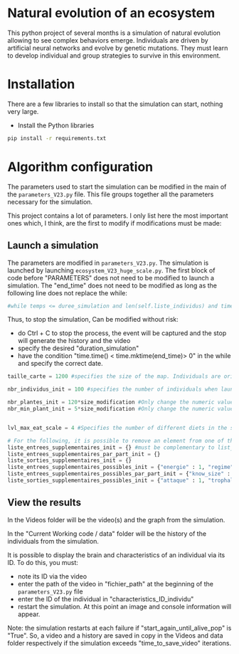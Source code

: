 # Natural evolution of an ecosystem
This python project of several months is a simulation of natural evolution allowing to see complex behaviors emerge. Individuals are driven by artificial neural networks and evolve by genetic mutations. They must learn to develop individual and group strategies to survive in this environment.

# Installation
There are a few libraries to install so that the simulation can start, nothing very large.
- Install the Python libraries
```sh
pip install -r requirements.txt
```

# Algorithm configuration
The parameters used to start the simulation can be modified in the main of the `parameters_V23.py` file. This file groups together all the parameters necessary for the simulation.

This project contains a lot of parameters. I only list here the most important ones which, I think, are the first to modify if modifications must be made:

## Launch a simulation
The parameters are modified in `parameters_V23.py`. The simulation is launched by launching `ecosystem_V23_huge_scale.py`.
The first block of code before "PARAMETERS" does not need to be modified to launch a simulation.
The "end_time" does not need to be modified as long as the following line does not replace the while:
```python
#while temps <= duree_simulation and len(self.liste_individus) and time.time() < time.mktime(end_time)> 0:
```
Thus, to stop the simulation,
Can be modified without risk:
- do Ctrl + C to stop the process, the event will be captured and the stop will generate the history and the video
- specify the desired "duration_simulation"
- have the condition "time.time() < time.mktime(end_time)> 0" in the while and specify the correct date.

```python
taille_carte = 1200 #specifies the size of the map. Individuals are originally 2 units long

nbr_individus_init = 100 #specifies the number of individuals when launching the simulation

nbr_plantes_init = 120*size_modification #Only change the numeric value of the number (here 120). Specifies the number of plants when launching the simulation
nbr_min_plant_init = 5*size_modification #Only change the numeric value of the number (here 5). Specifies the minimum number of plants before replanting seeds at a random location in the simulation


lvl_max_eat_scale = 4 #Specifies the number of different diets in the simulation. For example, 1 means that there are only omnivores, 2 that there are carnivores and herbivores...

# For the following, it is possible to remove an element from one of the dictionaries "liste_entrees_supplementaires_possibles_init", "liste_entrees_supplementaires_possibles_par_part_init" or "liste_sorties_supplementaires_possibles_init" and add it to the corresponding dictionary "init". Be careful, you must remove the key and the value and put them as is in the corresponding init dictionary. This allows you to add initial features to individuals.
liste_entrees_supplementaires_init = {} #must be complementary to list_of_additional_possible_entries_init
liste_entrees_supplementaires_par_part_init = {}
liste_sorties_supplementaires_init = {}
liste_entrees_supplementaires_possibles_init = {"energie" : 1, "regime" : 1, "is_giving_birth" : 1, "is_stomach_full" : 1, "oreille" : 3, "vie" : 1}
liste_entrees_supplementaires_possibles_par_part_init = {"know_size" : 1, "know_diet" : 1}
liste_sorties_supplementaires_possibles_init = {"attaque" : 1, "trophallaxy" : 1, "bouche" : 2, "creer_bb" : 1}

```
## View the results
In the Videos folder will be the video(s) and the graph from the simulation.

In the "Current Working code / data" folder will be the history of the individuals from the simulation.

It is possible to display the brain and characteristics of an individual via its ID.
To do this, you must:
- note its ID via the video
- enter the path of the video in "fichier_path" at the beginning of the `parameters_V23.py` file
- enter the ID of the individual in "characteristics_ID_individu"
- restart the simulation.
At this point an image and console information will appear.

Note: the simulation restarts at each failure if "start_again_until_alive_pop" is "True".
So, a video and a history are saved in copy in the Videos and data folder respectively if the simulation exceeds "time_to_save_video" iterations.


